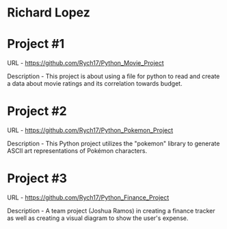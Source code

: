 # Richard Lopez
# Project #1

URL - https://github.com/Rych17/Python_Movie_Project


Description - This project is about using a file for python to read and create a data about movie ratings and its correlation towards budget.

# Project #2

URL - https://github.com/Rych17/Python_Pokemon_Project

Description - This Python project utilizes the "pokemon" library to generate ASCII art representations of Pokémon characters.

# Project #3

URL - https://github.com/Rych17/Python_Finance_Project

Description - A team project (Joshua Ramos) in creating a finance tracker as well as creating a visual diagram to show the user's expense.
